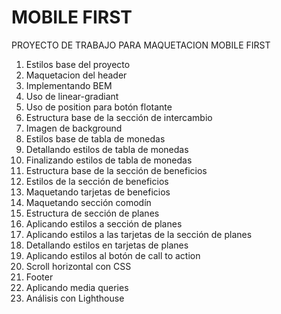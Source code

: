 # MOBILE FIRST
PROYECTO DE TRABAJO PARA MAQUETACION MOBILE FIRST
1. Estilos base del proyecto
2. Maquetacion del header
3. Implementando BEM
4. Uso de linear-gradiant
5. Uso de position para botón flotante
6. Estructura base de la sección de intercambio
7. Imagen de background
8. Estilos base de tabla de monedas
9. Detallando estilos de tabla de monedas
10. Finalizando estilos de tabla de monedas
11. Estructura base de la sección de beneficios
12. Estilos de la sección de beneficios
13. Maquetando tarjetas de beneficios
14. Maquetando sección comodín
15. Estructura de sección de planes
16. Aplicando estilos a sección de planes
17. Aplicando estilos a las tarjetas de la sección de planes
18. Detallando estilos en tarjetas de planes
19. Aplicando estilos al botón de call to action
20. Scroll horizontal con CSS
21. Footer
22. Aplicando media queries
23. Análisis con Lighthouse
